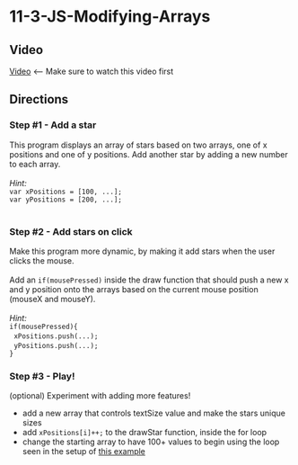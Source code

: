 # 11-3-JS-Modifying-Arrays

## Video

[Video](https://youtu.be/CrIyQhB__pE) <-- Make sure to watch this video first<br>

## Directions

### Step #1 - Add a star <br>

This program displays an array of stars based on two arrays, one of x positions and one of y positions. Add another star by adding a new number to each array.
<br><br>
_Hint:_
<br>
`var xPositions = [100, ...];`<br>
`var yPositions = [200, ...];`
<br><br>

### Step #2 - Add stars on click <br>

Make this program more dynamic, by making it add stars when the user clicks the mouse.
<br><br>
Add an `if(mousePressed)` inside the draw function that should push a new x and y position onto the arrays based on the current mouse position (mouseX and mouseY).
<br><br>
_Hint:_
<br>
`if(mousePressed){`<br>
&nbsp;&nbsp;`xPositions.push(...);`<br>
&nbsp;&nbsp;`yPositions.push(...);`<br>
`}`

### Step #3 - Play! <br>

(optional) Experiment with adding more features!
- add a new array that controls textSize value and make the stars unique sizes
- add `xPositions[i]++;` to the drawStar function, inside the for loop
- change the starting array to have 100+ values to begin using the loop seen in the setup of [this example](https://docs.google.com/presentation/d/1r1RDrTkEiMGof-GP_rib2-0-GbIa66l2KMRAESVdQ4U/edit?slide=id.g3448a245714_0_414#slide=id.g3448a245714_0_414)

<br><br>
